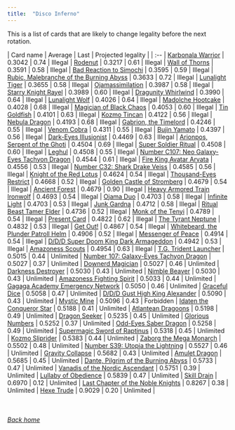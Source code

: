 ```yaml
---
title:  "Disco Inferno"
---
```


This is a list of cards that are likely to change legality before the next rotation.

| Card name | Average | Last | Projected legality |
| :-- |
[Karbonala Warrior](https://db.ygoprodeck.com/card/?search=Karbonala%20Warrior) | 0.3042 | 0.74 | Illegal |
[Rodenut](https://db.ygoprodeck.com/card/?search=Rodenut) | 0.3217 | 0.61 | Illegal |
[Wall of Thorns](https://db.ygoprodeck.com/card/?search=Wall%20of%20Thorns) | 0.3591 | 0.58 | Illegal |
[Bad Reaction to Simochi](https://db.ygoprodeck.com/card/?search=Bad%20Reaction%20to%20Simochi) | 0.3595 | 0.59 | Illegal |
[Rubic, Malebranche of the Burning Abyss](https://db.ygoprodeck.com/card/?search=Rubic,%20Malebranche%20of%20the%20Burning%20Abyss) | 0.3633 | 0.72 | Illegal |
[Lunalight Tiger](https://db.ygoprodeck.com/card/?search=Lunalight%20Tiger) | 0.3655 | 0.58 | Illegal |
[Ojamassimilation](https://db.ygoprodeck.com/card/?search=Ojamassimilation) | 0.3987 | 0.58 | Illegal |
[Starry Knight Rayel](https://db.ygoprodeck.com/card/?search=Starry%20Knight%20Rayel) | 0.3989 | 0.60 | Illegal |
[Dragunity Whirlwind](https://db.ygoprodeck.com/card/?search=Dragunity%20Whirlwind) | 0.3990 | 0.64 | Illegal |
[Lunalight Wolf](https://db.ygoprodeck.com/card/?search=Lunalight%20Wolf) | 0.4026 | 0.64 | Illegal |
[Madolche Hootcake](https://db.ygoprodeck.com/card/?search=Madolche%20Hootcake) | 0.4028 | 0.68 | Illegal |
[Magician of Black Chaos](https://db.ygoprodeck.com/card/?search=Magician%20of%20Black%20Chaos) | 0.4053 | 0.60 | Illegal |
[Tin Goldfish](https://db.ygoprodeck.com/card/?search=Tin%20Goldfish) | 0.4101 | 0.63 | Illegal |
[Kozmo Tincan](https://db.ygoprodeck.com/card/?search=Kozmo%20Tincan) | 0.4122 | 0.56 | Illegal |
[Nebula Dragon](https://db.ygoprodeck.com/card/?search=Nebula%20Dragon) | 0.4193 | 0.68 | Illegal |
[Gabrion, the Timelord](https://db.ygoprodeck.com/card/?search=Gabrion,%20the%20Timelord) | 0.4246 | 0.55 | Illegal |
[Venom Cobra](https://db.ygoprodeck.com/card/?search=Venom%20Cobra) | 0.4311 | 0.55 | Illegal |
[Bujin Yamato](https://db.ygoprodeck.com/card/?search=Bujin%20Yamato) | 0.4397 | 0.56 | Illegal |
[Dark-Eyes Illusionist](https://db.ygoprodeck.com/card/?search=Dark-Eyes%20Illusionist) | 0.4469 | 0.63 | Illegal |
[Arionpos, Serpent of the Ghoti](https://db.ygoprodeck.com/card/?search=Arionpos,%20Serpent%20of%20the%20Ghoti) | 0.4504 | 0.69 | Illegal |
[Super Soldier Ritual](https://db.ygoprodeck.com/card/?search=Super%20Soldier%20Ritual) | 0.4508 | 0.60 | Illegal |
[Leghul](https://db.ygoprodeck.com/card/?search=Leghul) | 0.4508 | 0.55 | Illegal |
[Number C107: Neo Galaxy-Eyes Tachyon Dragon](https://db.ygoprodeck.com/card/?search=Number%20C107:%20Neo%20Galaxy-Eyes%20Tachyon%20Dragon) | 0.4544 | 0.61 | Illegal |
[Fire King Avatar Arvata](https://db.ygoprodeck.com/card/?search=Fire%20King%20Avatar%20Arvata) | 0.4556 | 0.53 | Illegal |
[Number C32: Shark Drake Veiss](https://db.ygoprodeck.com/card/?search=Number%20C32:%20Shark%20Drake%20Veiss) | 0.4585 | 0.56 | Illegal |
[Knight of the Red Lotus](https://db.ygoprodeck.com/card/?search=Knight%20of%20the%20Red%20Lotus) | 0.4624 | 0.54 | Illegal |
[Thousand-Eyes Restrict](https://db.ygoprodeck.com/card/?search=Thousand-Eyes%20Restrict) | 0.4668 | 0.52 | Illegal |
[Golden Castle of Stromberg](https://db.ygoprodeck.com/card/?search=Golden%20Castle%20of%20Stromberg) | 0.4679 | 0.54 | Illegal |
[Ancient Forest](https://db.ygoprodeck.com/card/?search=Ancient%20Forest) | 0.4679 | 0.90 | Illegal |
[Heavy Armored Train Ironwolf](https://db.ygoprodeck.com/card/?search=Heavy%20Armored%20Train%20Ironwolf) | 0.4693 | 0.54 | Illegal |
[Ojama Duo](https://db.ygoprodeck.com/card/?search=Ojama%20Duo) | 0.4703 | 0.58 | Illegal |
[Infinite Light](https://db.ygoprodeck.com/card/?search=Infinite%20Light) | 0.4703 | 0.53 | Illegal |
[Junk Gardna](https://db.ygoprodeck.com/card/?search=Junk%20Gardna) | 0.4712 | 0.58 | Illegal |
[Ritual Beast Tamer Elder](https://db.ygoprodeck.com/card/?search=Ritual%20Beast%20Tamer%20Elder) | 0.4736 | 0.52 | Illegal |
[Monk of the Tenyi](https://db.ygoprodeck.com/card/?search=Monk%20of%20the%20Tenyi) | 0.4789 | 0.54 | Illegal |
[Present Card](https://db.ygoprodeck.com/card/?search=Present%20Card) | 0.4822 | 0.62 | Illegal |
[The Tyrant Neptune](https://db.ygoprodeck.com/card/?search=The%20Tyrant%20Neptune) | 0.4832 | 0.53 | Illegal |
[Get Out!](https://db.ygoprodeck.com/card/?search=Get%20Out!) | 0.4867 | 0.54 | Illegal |
[Whitebeard, the Plunder Patroll Helm](https://db.ygoprodeck.com/card/?search=Whitebeard,%20the%20Plunder%20Patroll%20Helm) | 0.4906 | 0.52 | Illegal |
[Messenger of Peace](https://db.ygoprodeck.com/card/?search=Messenger%20of%20Peace) | 0.4914 | 0.54 | Illegal |
[D/D/D Super Doom King Dark Armageddon](https://db.ygoprodeck.com/card/?search=D/D/D%20Super%20Doom%20King%20Dark%20Armageddon) | 0.4942 | 0.53 | Illegal |
[Amazoness Scouts](https://db.ygoprodeck.com/card/?search=Amazoness%20Scouts) | 0.4954 | 0.63 | Illegal |
[T.G. Trident Launcher](https://db.ygoprodeck.com/card/?search=T.G.%20Trident%20Launcher) | 0.5015 | 0.44 | Unlimited |
[Number 107: Galaxy-Eyes Tachyon Dragon](https://db.ygoprodeck.com/card/?search=Number%20107:%20Galaxy-Eyes%20Tachyon%20Dragon) | 0.5027 | 0.37 | Unlimited |
[Downerd Magician](https://db.ygoprodeck.com/card/?search=Downerd%20Magician) | 0.5027 | 0.46 | Unlimited |
[Darkness Destroyer](https://db.ygoprodeck.com/card/?search=Darkness%20Destroyer) | 0.5030 | 0.43 | Unlimited |
[Nimble Beaver](https://db.ygoprodeck.com/card/?search=Nimble%20Beaver) | 0.5030 | 0.43 | Unlimited |
[Amazoness Fighting Spirit](https://db.ygoprodeck.com/card/?search=Amazoness%20Fighting%20Spirit) | 0.5033 | 0.44 | Unlimited |
[Gagaga Academy Emergency Network](https://db.ygoprodeck.com/card/?search=Gagaga%20Academy%20Emergency%20Network) | 0.5050 | 0.46 | Unlimited |
[Graceful Dice](https://db.ygoprodeck.com/card/?search=Graceful%20Dice) | 0.5058 | 0.47 | Unlimited |
[D/D/D Gust High King Alexander](https://db.ygoprodeck.com/card/?search=D/D/D%20Gust%20High%20King%20Alexander) | 0.5090 | 0.43 | Unlimited |
[Mystic Mine](https://db.ygoprodeck.com/card/?search=Mystic%20Mine) | 0.5096 | 0.43 | Forbidden |
[Idaten the Conqueror Star](https://db.ygoprodeck.com/card/?search=Idaten%20the%20Conqueror%20Star) | 0.5188 | 0.41 | Unlimited |
[Atlantean Dragoons](https://db.ygoprodeck.com/card/?search=Atlantean%20Dragoons) | 0.5198 | 0.49 | Unlimited |
[Dragon Seeker](https://db.ygoprodeck.com/card/?search=Dragon%20Seeker) | 0.5235 | 0.45 | Unlimited |
[Glorious Numbers](https://db.ygoprodeck.com/card/?search=Glorious%20Numbers) | 0.5252 | 0.37 | Unlimited |
[Odd-Eyes Saber Dragon](https://db.ygoprodeck.com/card/?search=Odd-Eyes%20Saber%20Dragon) | 0.5258 | 0.49 | Unlimited |
[Supermagic Sword of Raptinus](https://db.ygoprodeck.com/card/?search=Supermagic%20Sword%20of%20Raptinus) | 0.5318 | 0.45 | Unlimited |
[Kozmo Sliprider](https://db.ygoprodeck.com/card/?search=Kozmo%20Sliprider) | 0.5383 | 0.44 | Unlimited |
[Zaborg the Mega Monarch](https://db.ygoprodeck.com/card/?search=Zaborg%20the%20Mega%20Monarch) | 0.5502 | 0.48 | Unlimited |
[Number S39: Utopia the Lightning](https://db.ygoprodeck.com/card/?search=Number%20S39:%20Utopia%20the%20Lightning) | 0.5527 | 0.46 | Unlimited |
[Gravity Collapse](https://db.ygoprodeck.com/card/?search=Gravity%20Collapse) | 0.5682 | 0.43 | Unlimited |
[Amulet Dragon](https://db.ygoprodeck.com/card/?search=Amulet%20Dragon) | 0.5685 | 0.45 | Unlimited |
[Dante, Pilgrim of the Burning Abyss](https://db.ygoprodeck.com/card/?search=Dante,%20Pilgrim%20of%20the%20Burning%20Abyss) | 0.5733 | 0.47 | Unlimited |
[Vanadis of the Nordic Ascendant](https://db.ygoprodeck.com/card/?search=Vanadis%20of%20the%20Nordic%20Ascendant) | 0.5751 | 0.39 | Unlimited |
[Lullaby of Obedience](https://db.ygoprodeck.com/card/?search=Lullaby%20of%20Obedience) | 0.5839 | 0.47 | Unlimited |
[Skill Drain](https://db.ygoprodeck.com/card/?search=Skill%20Drain) | 0.6970 | 0.12 | Unlimited |
[Last Chapter of the Noble Knights](https://db.ygoprodeck.com/card/?search=Last%20Chapter%20of%20the%20Noble%20Knights) | 0.8267 | 0.38 | Unlimited |
[Hexe Trude](https://db.ygoprodeck.com/card/?search=Hexe%20Trude) | 0.9029 | 0.20 | Unlimited |

<br>

###### [Back home](index)